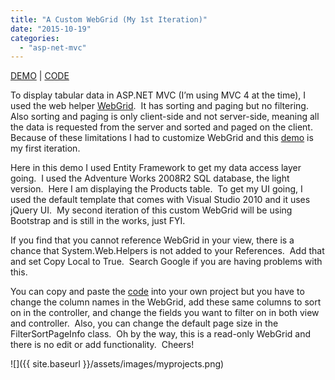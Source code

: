 ```yaml
---
title: "A Custom WebGrid (My 1st Iteration)"
date: "2015-10-19"
categories: 
  - "asp-net-mvc"
---
```


[DEMO](http://rodansotto.com/mvc4/WebGridDemo1) | [CODE](http://rodansotto.com/projectcode/webgriddemo1controller.aspx)

To display tabular data in ASP.NET MVC (I’m using MVC 4 at the time), I used the web helper [WebGrid](https://msdn.microsoft.com/en-us/library/system.web.helpers.webgrid(v=vs.111).aspx).  It has sorting and paging but no filtering.  Also sorting and paging is only client-side and not server-side, meaning all the data is requested from the server and sorted and paged on the client.  Because of these limitations I had to customize WebGrid and this [demo](http://rodansotto.com/mvc4/WebGridDemo1) is my first iteration.

Here in this demo I used Entity Framework to get my data access layer going.  I used the Adventure Works 2008R2 SQL database, the light version.  Here I am displaying the Products table.  To get my UI going, I used the default template that comes with Visual Studio 2010 and it uses jQuery UI.  My second iteration of this custom WebGrid will be using Bootstrap and is still in the works, just FYI.

If you find that you cannot reference WebGrid in your view, there is a chance that System.Web.Helpers is not added to your References.  Add that and set Copy Local to True.  Search Google if you are having problems with this.

You can copy and paste the [code](http://rodansotto.com/projectcode/webgriddemo1controller.aspx) into your own project but you have to change the column names in the WebGrid, add these same columns to sort on in the controller, and change the fields you want to filter on in both view and controller.  Also, you can change the default page size in the FilterSortPageInfo class.  Oh by the way, this is a read-only WebGrid and there is no edit or add functionality.  Cheers!

![]({{ site.baseurl }}/assets/images/myprojects.png)


